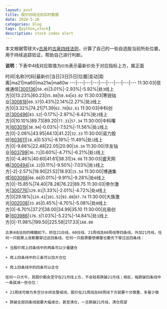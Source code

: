 ```yaml
---
layout: post
title: 股价四线法则实时数据
date: 2020-5-10
categories: blog
tags: [python,stock]
description: stock index alert
---
```



本文根据雪球大v[古泉](https://xueqiu.com/u/7148646888)的[古泉四线法则](https://xueqiu.com/7148646888/130498192)，计算了自己的一些自选股当前所处位置，用于持续追踪验证，帮助自己进行判断。

**说明**：下表中4线对应取值为`红色`表示最新价处于对应指标上方，属正面

时间|名称|代码|最新价|当日|3日|5日|位置|变动|距离|ma21|ma60|ma21w|ma60w
---|---|---|---|---|---|---|---|---
11:30:03|信维通信|[300136](https://xueqiu.com/S/SZ300136)|`58.45`|3.01%|-2.93%|-5.92%|处`3`线上方|0|13.23%|60.23|`55.88`|`50.64`|`43.02`
11:30:03|寒锐钴业|[300618](https://xueqiu.com/S/SZ300618)|`69.57`|0.43%|2.14%|2.27%|处`2`线上方|0|3.32%|74.21|71.39|`62.70`|`62.61`
11:30:03|中科创达|[300496](https://xueqiu.com/S/SZ300496)|`83.52`|-0.17%|-2.97%|-6.42%|处`2`线上方|0|10.10%|89.73|89.20|`77.31`|`57.34`
11:30:00|中科曙光|[603019](https://xueqiu.com/S/SH603019)|`38.94`|-0.03%|-7.52%|-11.56%|处`1`线上方|0|-2.06%|43.95|44.13|41.22|`32.33`
11:30:00|诺力股份|[603611](https://xueqiu.com/S/SH603611)|`18.8`|0.53%|-8.19%|-11.49%|处`1`线上方|0|-9.66%|22.48|22.05|20.90|`18.34`
11:30:00|华友钴业|[603799](https://xueqiu.com/S/SH603799)|`36.71`|0.60%|-4.71%|-6.21%|处`1`线上方|0|-4.46%|40.60|41.61|38.31|`34.08`
11:30:03|盛天网络|[300494](https://xueqiu.com/S/SZ300494)|`18.22`|0.11%|-9.50%|-7.03%|处`1`线上方|-2|-2.57%|19.90|21.52|18.93|`15.54`
11:30:00|博通集成|[603068](https://xueqiu.com/S/SH603068)|`66.68`|0.01%|-9.91%|-9.28%|处`0`线上方|0|-15.85%|74.40|78.28|76.22|89.75
11:30:03|帝尔激光|[300776](https://xueqiu.com/S/SZ300776)|`129.01`|1.33%|-2.01%|-4.72%|处`4`线上方|0|29.18%|`124.41`|`101.52`|`92.88`|`87.74`
11:30:00|大族激光|[002008](https://xueqiu.com/S/SZ002008)|`33.85`|0.45%|-4.70%|-5.08%|处`0`线上方|0|-6.70%|37.21|38.00|34.99|35.10
11:30:00|兆易创新|[603986](https://xueqiu.com/S/SH603986)|`176.3`|1.03%|-5.22%|-14.84%|处`1`线上方|0|-11.98%|199.50|225.58|217.33|`168.80`

```
古泉4线法则的精髓如下。抓住21日线、60日线、21周线及60周线等四条线，外加21月线，任何一只股票上涨都要穿过这四条线，任何一只股票要想爆雷也要先下穿过这四条线：

+ 当股价爬上四条线中的两条可以少量建仓

+ 爬上四条线中的三条可以加大仓位

+ 爬上四条线中的四条可以全仓

任何一只大牛，其股价都会坚守在21月线上方，不会轻易跌破21月线；相反，每跌破四条线中一条就减一些仓位：

+ 21周线可做为多空分水岭及警戒线，股价在21周线及60周线下方就要十分慎重，多看少做

+ 跌破全部四条线就要大幅减仓，甚至清仓，一旦跌破21月线，清仓观望
```